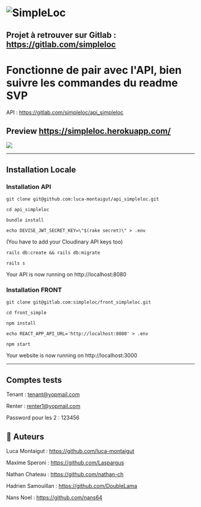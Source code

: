 # ![SimpleLoc](https://simpleloc.herokuapp.com/)

## Projet à retrouver sur Gitlab : https://gitlab.com/simpleloc

# Fonctionne de pair avec l'API, bien suivre les commandes du readme SVP

API : https://gitlab.com/simpleloc/api_simpleloc

## Preview https://simpleloc.herokuapp.com/

![](https://i.imgur.com/BkTYqJm.png)

---

## Installation Locale

### Installation API

`git clone git@github.com:luca-montaigut/api_simpleloc.git`

`cd api_simpleloc`

`bundle install`

`echo DEVISE_JWT_SECRET_KEY=\"$(rake secret)\" > .env`

(You have to add your Cloudinary API keys too)

`rails db:create && rails db:migrate`

`rails s`

Your API is now running on http://localhost:8080

### Installation FRONT

`git clone git@gitlab.com:simpleloc/front_simpleloc.git`

`cd front_simple`

`npm install`

`echo REACT_APP_API_URL='http://localhost:8080' > .env`

`npm start`

Your website is now running on http://localhost:3000

---

## Comptes tests

Tenant : tenant@yopmail.com

Renter : renter1@yopmail.com

Password pour les 2 : 123456


## 🐰 Auteurs

Luca Montaigut : https://github.com/luca-montaigut

Maxime Speroni : https://github.com/Laspargus

Nathan Chateau : https://github.com/nathan-ch

Hadrien Samouillan : https://github.com/DoubleLama

Nans Noel : https://github.com/nans64
